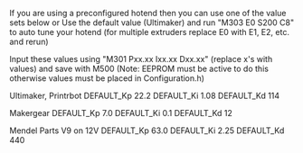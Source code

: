 If you are using a preconfigured hotend then you can use one of the value sets below
                                         or
Use the default value (Ultimaker) and run "M303 E0 S200 C8" to auto tune your hotend 
(for multiple extruders replace E0 with E1, E2, etc. and rerun)

Input these values using "M301 Pxx.xx Ixx.xx Dxx.xx" (replace x's with values) and save with M500 
(Note: EEPROM must be active to do this otherwise values must be placed in Configuration.h) 

Ultimaker, Printrbot
  DEFAULT_Kp 22.2
  DEFAULT_Ki 1.08
  DEFAULT_Kd 114

Makergear
  DEFAULT_Kp 7.0
  DEFAULT_Ki 0.1
  DEFAULT_Kd 12

Mendel Parts V9 on 12V
  DEFAULT_Kp 63.0
  DEFAULT_Ki 2.25
  DEFAULT_Kd 440
